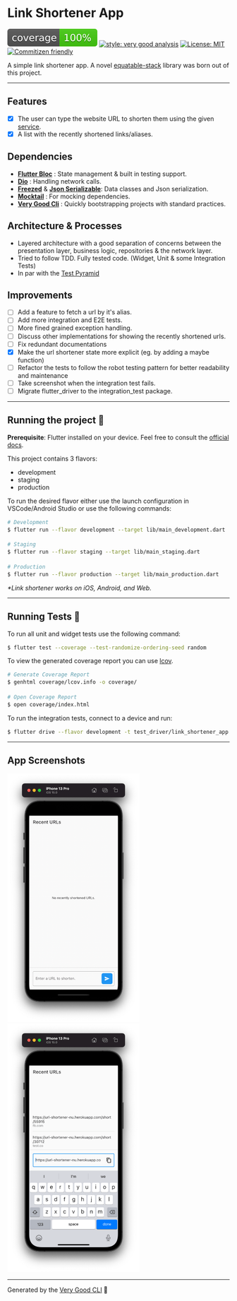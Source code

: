 # Link Shortener App

![coverage][coverage_badge]
[![style: very good analysis][very_good_analysis_badge]][very_good_analysis_link]
[![License: MIT][license_badge]][license_link]
[![Commitizen friendly][commitizen_friendly_badge]][commitizen_friendly_link]

A simple link shortener app. A novel [equatable-stack](https://github.com/realshovanshah/equatable-stack) library was born out of this project.

---

## Features

- [x] The user can type the website URL to shorten them using the given [service][link_shortener_url].
- [x] A list with the recently shortened links/aliases.

## Dependencies

- **[Flutter Bloc][flutter_bloc_link]** : State management & built in testing support.
- **[Dio][dio_link]** : Handling network calls.
- **[Freezed][freezed_link]** & **[Json Serializable][json_serializable_link]**: Data classes and Json serialization.
- **[Mocktail](mocktail_link)** : For mocking dependencies.
- **[Very Good Cli](very_good_cli_link)** : Quickly bootstrapping projects with standard practices.

## Architecture & Processes

- Layered architecture with a good separation of concerns between the presentation layer, business logic, repositories & the network layer.
- Tried to follow TDD. Fully tested code. (Widget, Unit & some Integration Tests)
- In par with the [Test Pyramid][test_pyramid_link]

## Improvements

- [ ] Add a feature to fetch a url by it's alias.
- [ ] Add more integration and E2E tests.
- [ ] More fined grained exception handling.
- [ ] Discuss other implementations for showing the recently shortened urls.
- [ ] Fix redundant documentations
- [x] Make the url shortener state more explicit (eg. by adding a maybe function)
- [ ] Refactor the tests to follow the robot testing pattern for better readability and maintenance
- [ ] Take screenshot when the integration test fails.
- [ ] Migrate flutter_driver to the integration_test package.

---

## Running the project 🚀

**Prerequisite**: Flutter installed on your device. Feel free to consult the [official docs][flutter_install_link].

This project contains 3 flavors:

- development
- staging
- production

To run the desired flavor either use the launch configuration in VSCode/Android Studio or use the following commands:

```sh
# Development
$ flutter run --flavor development --target lib/main_development.dart

# Staging
$ flutter run --flavor staging --target lib/main_staging.dart

# Production
$ flutter run --flavor production --target lib/main_production.dart
```

_\*Link shortener works on iOS, Android, and Web._

---

## Running Tests 🧪

To run all unit and widget tests use the following command:

```sh
$ flutter test --coverage --test-randomize-ordering-seed random
```

To view the generated coverage report you can use [lcov](https://github.com/linux-test-project/lcov).

```sh
# Generate Coverage Report
$ genhtml coverage/lcov.info -o coverage/

# Open Coverage Report
$ open coverage/index.html
```

To run the integration tests, connect to a device and run:

```sh
$ flutter drive --flavor development -t test_driver/link_shortener_app.dart
```

---

## App Screenshots

<img src ="images/empty-recents.png" alt="Home/Recents" width = 300> <img src ="images/shortened-urls.png" alt="Shortened Urls" width = 300>

---

Generated by the [Very Good CLI][very_good_cli_link] 🤖

[coverage_badge]: coverage_badge.svg
[commitizen_friendly_badge]: https://img.shields.io/badge/commitizen-friendly-brightgreen.svg
[commitizen_friendly_link]: http://commitizen.github.io/cz-cli/
[dio_link]: https://pub.dev/packages/dio
[empty_recents_image]: images/empty-recents.png
[freezed_link]: https://pub.dev/packages/freezed
[flutter_install_link]: https://docs.flutter.dev/get-started/install
[flutter_bloc_link]: https://pub.dev/publishers/bloclibrary.dev/packages
[json_serializable_link]: https://pub.dev/packages/json_serializable
[license_badge]: https://img.shields.io/badge/license-MIT-blue.svg
[license_link]: https://opensource.org/licenses/MIT
[link_shortener_url]: https://url-shortener-nu.herokuapp.com
[mocktail_link]: https://pub.dev/packages/mocktail
[shortened_urls_image]: images/shortened-urls.png
[test_pyramid_link]: https://martinfowler.com/articles/practical-test-pyramid.html
[very_good_analysis_badge]: https://img.shields.io/badge/style-very_good_analysis-B22C89.svg
[very_good_analysis_link]: https://pub.dev/packages/very_good_analysis
[very_good_cli_link]: https://github.com/VeryGoodOpenSource/very_good_cli
